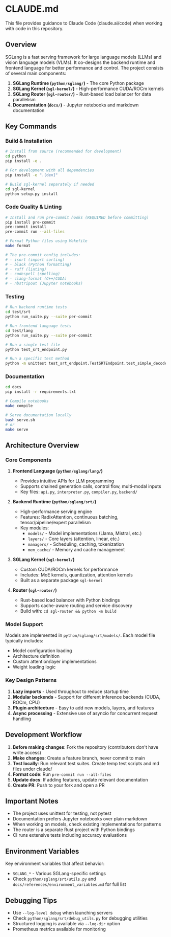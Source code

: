 # CLAUDE.md

This file provides guidance to Claude Code (claude.ai/code) when working with code in this repository.

## Overview

SGLang is a fast serving framework for large language models (LLMs) and vision language models (VLMs). It co-designs the backend runtime and frontend language for better performance and control. The project consists of several main components:

1. **SGLang Runtime (`python/sglang/`)** - The core Python package
2. **SGLang Kernel (`sgl-kernel/`)** - High-performance CUDA/ROCm kernels
3. **SGLang Router (`sgl-router/`)** - Rust-based load balancer for data parallelism
4. **Documentation (`docs/`)** - Jupyter notebooks and markdown documentation

## Key Commands

### Build & Installation

```bash
# Install from source (recommended for development)
cd python
pip install -e .

# For development with all dependencies
pip install -e ".[dev]"

# Build sgl-kernel separately if needed
cd sgl-kernel
python setup.py install
```

### Code Quality & Linting

```bash
# Install and run pre-commit hooks (REQUIRED before committing)
pip install pre-commit
pre-commit install
pre-commit run --all-files

# Format Python files using Makefile
make format

# The pre-commit config includes:
# - isort (import sorting)
# - black (Python formatting)
# - ruff (linting)
# - codespell (spelling)
# - clang-format (C++/CUDA)
# - nbstripout (Jupyter notebooks)
```

### Testing

```bash
# Run backend runtime tests
cd test/srt
python run_suite.py --suite per-commit

# Run frontend language tests
cd test/lang
python run_suite.py --suite per-commit

# Run a single test file
python test_srt_endpoint.py

# Run a specific test method
python -m unittest test_srt_endpoint.TestSRTEndpoint.test_simple_decode
```

### Documentation

```bash
cd docs
pip install -r requirements.txt

# Compile notebooks
make compile

# Serve documentation locally
bash serve.sh
# or
make serve
```

## Architecture Overview

### Core Components

1. **Frontend Language (`python/sglang/lang/`)**
   - Provides intuitive APIs for LLM programming
   - Supports chained generation calls, control flow, multi-modal inputs
   - Key files: `api.py`, `interpreter.py`, `compiler.py`, `backend/`

2. **Backend Runtime (`python/sglang/srt/`)**
   - High-performance serving engine
   - Features: RadixAttention, continuous batching, tensor/pipeline/expert parallelism
   - Key modules:
     - `models/` - Model implementations (Llama, Mistral, etc.)
     - `layers/` - Core layers (attention, linear, etc.)
     - `managers/` - Scheduling, caching, tokenization
     - `mem_cache/` - Memory and cache management

3. **SGLang Kernel (`sgl-kernel/`)**
   - Custom CUDA/ROCm kernels for performance
   - Includes: MoE kernels, quantization, attention kernels
   - Built as a separate package `sgl-kernel`

4. **Router (`sgl-router/`)**
   - Rust-based load balancer with Python bindings
   - Supports cache-aware routing and service discovery
   - Build with: `cd sgl-router && python -m build`

### Model Support

Models are implemented in `python/sglang/srt/models/`. Each model file typically includes:
- Model configuration loading
- Architecture definition
- Custom attention/layer implementations
- Weight loading logic

### Key Design Patterns

1. **Lazy imports** - Used throughout to reduce startup time
2. **Modular backends** - Support for different inference backends (CUDA, ROCm, CPU)
3. **Plugin architecture** - Easy to add new models, layers, and features
4. **Async processing** - Extensive use of asyncio for concurrent request handling

## Development Workflow

1. **Before making changes**: Fork the repository (contributors don't have write access)
2. **Make changes**: Create a feature branch, never commit to main
3. **Test locally**: Run relevant test suites. Create temp test scripts and md files under claude/
4. **Format code**: Run `pre-commit run --all-files`
5. **Update docs**: If adding features, update relevant documentation
6. **Create PR**: Push to your fork and open a PR

## Important Notes

- The project uses unittest for testing, not pytest
- Documentation prefers Jupyter notebooks over plain markdown
- When working on models, check existing implementations for patterns
- The router is a separate Rust project with Python bindings
- CI runs extensive tests including accuracy evaluations

## Environment Variables

Key environment variables that affect behavior:
- `SGLANG_*` - Various SGLang-specific settings
- Check `python/sglang/srt/utils.py` and `docs/references/environment_variables.md` for full list

## Debugging Tips

- Use `--log-level debug` when launching servers
- Check `python/sglang/srt/debug_utils.py` for debugging utilities
- Structured logging is available via `--log-dir` option
- Prometheus metrics available for monitoring